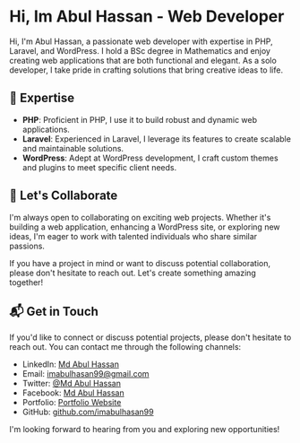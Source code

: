 # Hi, Im Abul Hassan - Web Developer

Hi, I'm Abul Hassan, a passionate web developer with expertise in PHP, Laravel, and WordPress. I hold a BSc degree in Mathematics and enjoy creating web applications that are both functional and elegant. As a solo developer, I take pride in crafting solutions that bring creative ideas to life.

## 🔧 Expertise

- **PHP**: Proficient in PHP, I use it to build robust and dynamic web applications.
- **Laravel**: Experienced in Laravel, I leverage its features to create scalable and maintainable solutions.
- **WordPress**: Adept at WordPress development, I craft custom themes and plugins to meet specific client needs.

## 🤝 Let's Collaborate

I'm always open to collaborating on exciting web projects. Whether it's building a web application, enhancing a WordPress site, or exploring new ideas, I'm eager to work with talented individuals who share similar passions.

If you have a project in mind or want to discuss potential collaboration, please don't hesitate to reach out. Let's create something amazing together!

## 📬 Get in Touch

If you'd like to connect or discuss potential projects, please don't hesitate to reach out. You can contact me through the following channels:

- LinkedIn: [Md Abul Hassan](https://www.linkedin.com/in/imabulhasan99)
- Email: imabulhasan99@gmail.com
- Twitter: [@Md Abul Hassan](https://twitter.com/imabulhasan99)
- Facebook: [Md Abul Hassan](https://www.facebook.com/imabulhasan99)
- Portfolio: [Portfolio Website](https://www.imabulhasan99.com)
- GitHub: [github.com/imabulhasan99](https://github.com/imabulhasan99)

I'm looking forward to hearing from you and exploring new opportunities!
